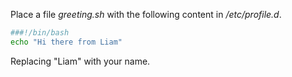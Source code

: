 Place a file *greeting.sh* with the following content in */etc/profile.d*.

~~~~~ bash
###!/bin/bash
echo "Hi there from Liam"
~~~~~

Replacing "Liam" with your name.
